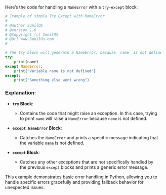 Here’s the code for handling a `NameError` with a `try-except` block:

```python
# Example of simple Try Except with NameError
# 
# @author SunilOS  
# @version 1.0
# @Copyright (c) SunilOS  
# @Url www.SunilOs.com
#  

# The try block will generate a NameError, because `name` is not defined:
try:
    print(name)
except NameError:
    print("Variable name is not defined")
except:
    print("Something else went wrong")
```

### Explanation:
- **`try` Block**:
  - Contains the code that might raise an exception. In this case, trying to print `name` will raise a `NameError` because `name` is not defined.

- **`except NameError` Block**:
  - Catches the `NameError` and prints a specific message indicating that the variable `name` is not defined.

- **`except` Block**:
  - Catches any other exceptions that are not specifically handled by the previous `except` blocks and prints a generic error message.

This example demonstrates basic error handling in Python, allowing you to handle specific errors gracefully and providing fallback behavior for unexpected issues.